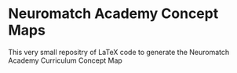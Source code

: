 # Neuromatch Academy Concept Maps
This very small repositry of LaTeX code to generate the Neuromatch Academy Curriculum Concept Map
